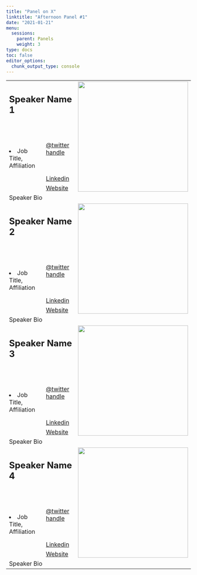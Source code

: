 ```yaml
---
title: "Panel on X"
linktitle: "Afternoon Panel #1"
date: "2021-01-21"
menu:
  sessions:
    parent: Panels
    weight: 3
type: docs
toc: false
editor_options:
  chunk_output_type: console
---
```


<TABLE class="bio-table">

<!--- #################Speaker 1############## --->
<TR>
<TD COLSPAN="2"><h2>Speaker Name 1</h2></TD>
<TD ROWSPAN="4"><img style="float: left;" src="https://widstucson.org/media/wids-logo.png" width="300" /></TD>
</TR>
<TR>
<TD ROWSPAN="3"><li> Job Title, Affiliation</li></TD>
<TD><i class="fab fa-twitter"></i> <a href="https://twitter.com/" target="_blank" rel="noopener"> @twitter handle</a>
</TD>
</TR>
<TR>
<TD><i class="fab fa-linkedin"></i> <a href="www.linkedin.com/in/" target="_blank" rel="noopener">Linkedin</a>
</TD>
</TR>
<TR>
<TD><i class="fa fa-link"></i> <a href="https://www.arizona.edu/am" target="_blank" rel="noopener">Website</a>
</TD>
</TR>
<TR>
<TD COLSPAN="3">Speaker Bio</TD>
</TR>

<!--- #################Speaker 2############## --->
<TR>
<TD COLSPAN="2"><h2>Speaker Name 2</h2></TD>
<TD ROWSPAN="4"><img style="float: left;" src="https://widstucson.org/media/wids-logo.png" width="300" /></TD>
</TR>
<TR>
<TD ROWSPAN="3"><li> Job Title, Affiliation</li></TD>
<TD><i class="fab fa-twitter"></i> <a href="https://twitter.com/" target="_blank" rel="noopener"> @twitter handle</a>
</TD>
</TR>
<TR>
<TD><i class="fab fa-linkedin"></i> <a href="www.linkedin.com/in/" target="_blank" rel="noopener">Linkedin</a>
</TD>
</TR>
<TR>
<TD><i class="fa fa-link"></i> <a href="https://www.arizona.edu/am" target="_blank" rel="noopener">Website</a>
</TD>
</TR>
<TR>
<TD COLSPAN="3">Speaker Bio</TD>
</TR>



<!--- #################Speaker 3############## --->
<TR>
<TD COLSPAN="2"><h2>Speaker Name 3</h2></TD>
<TD ROWSPAN="4"><img style="float: left;" src="https://widstucson.org/media/wids-logo.png" width="300" /></TD>
</TR>
<TR>
<TD ROWSPAN="3"><li> Job Title, Affiliation</li></TD>
<TD><i class="fab fa-twitter"></i> <a href="https://twitter.com/" target="_blank" rel="noopener"> @twitter handle</a>
</TD>
</TR>
<TR>
<TD><i class="fab fa-linkedin"></i> <a href="www.linkedin.com/in/" target="_blank" rel="noopener">Linkedin</a>
</TD>
</TR>
<TR>
<TD><i class="fa fa-link"></i> <a href="https://www.arizona.edu/am" target="_blank" rel="noopener">Website</a>
</TD>
</TR>
<TR>
<TD COLSPAN="3">Speaker Bio</TD>
</TR>

<!--- #################Speaker 4############## --->
<TR>
<TD COLSPAN="2"><h2>Speaker Name 4</h2></TD>
<TD ROWSPAN="4"><img style="float: left;" src="https://widstucson.org/media/wids-logo.png" width="300" /></TD>
</TR>
<TR>
<TD ROWSPAN="3"><li> Job Title, Affiliation</li></TD>
<TD><i class="fab fa-twitter"></i> <a href="https://twitter.com/" target="_blank" rel="noopener"> @twitter handle</a>
</TD>
</TR>
<TR>
<TD><i class="fab fa-linkedin"></i> <a href="www.linkedin.com/in/" target="_blank" rel="noopener">Linkedin</a>
</TD>
</TR>
<TR>
<TD><i class="fa fa-link"></i> <a href="https://www.arizona.edu/am" target="_blank" rel="noopener">Website</a>
</TD>
</TR>
<TR>
<TD COLSPAN="3">Speaker Bio</TD>
</TR>

</TABLE>
